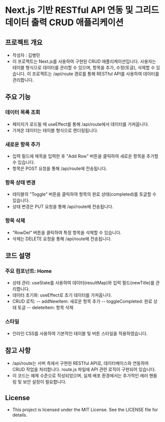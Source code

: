 # Next.js 기반 RESTful API 연동 및 그리드 데이터 출력 CRUD 애플리케이션

## 프로젝트 개요

- 작성자 : 김병민
- 이 프로젝트는 Next.js를 사용하여 구현된 CRUD 애플리케이션입니다. 사용자는 테이블 형식으로 데이터를 관리할 수 있으며, 항목을 추가, 수정(토글), 삭제할 수 있습니다. 이 프로젝트는 /api/route 경로를 통해 RESTful API를 사용하여 데이터를 관리합니다.

## 주요 기능

### 데이터 목록 조회

- 페이지가 로드될 때 useEffect를 통해 /api/route에서 데이터를 가져옵니다.
- 가져온 데이터는 테이블 형식으로 렌더링됩니다.

### 새로운 항목 추가

- 입력 필드에 제목을 입력한 후 "Add Row" 버튼을 클릭하여 새로운 항목을 추가할 수 있습니다.
- 항목은 POST 요청을 통해 /api/route에 전송됩니다.

### 항목 상태 변경

- 테이블의 "Toggle" 버튼을 클릭하여 항목의 완료 상태(completed)를 토글할 수 있습니다.
- 상태 변경은 PUT 요청을 통해 /api/route에 전송됩니다.

### 항목 삭제

- "RowDel" 버튼을 클릭하여 특정 항목을 삭제할 수 있습니다.
- 삭제는 DELETE 요청을 통해 /api/route에 전송됩니다.

## 코드 설명

### 주요 컴포넌트: Home

- 상태 관리: useState를 사용하여 데이터(resultMap)와 입력 필드(newTitle)를 관리합니다.
- 데이터 초기화: useEffect로 초기 데이터를 가져옵니다.
- CRUD 로직:
-- addNewItem: 새로운 항목 추가
-- toggleCompleted: 완료 상태 토글
-- deleteItem: 항목 삭제

### 스타일
- 인라인 CSS를 사용하여 기본적인 테이블 및 버튼 스타일을 적용하였습니다.

## 참고 사항

- /api/route는 서버 측에서 구현된 RESTful API로, 데이터베이스와 연동하여 CRUD 작업을 처리합니다. route.js 파일에 API 관련 로직이 구현되어 있습니다.
- 이 코드는 예제 수준으로 작성되었으며, 실제 배포 환경에서는 추가적인 에러 핸들링 및 보안 설정이 필요합니다.

## License

- This project is licensed under the MIT License. See the LICENSE file for details.
